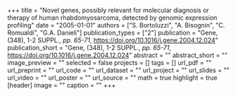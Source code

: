 +++
title = "Novel genes, possibly relevant for molecular diagnosis or therapy of human rhabdomyosarcoma, detected by genomic expression profiling"
date = "2005-01-01"
authors = ["S. Bortoluzzi", "A. Bisognin", "C. Romualdi", "G.A. Danieli"]
publication_types = ["2"]
publication = "Gene, (348), 1-2 SUPPL., _pp. 65-71_, https://doi.org/10.1016/j.gene.2004.12.024"
publication_short = "Gene, (348), 1-2 SUPPL., _pp. 65-71_, https://doi.org/10.1016/j.gene.2004.12.024"
abstract = ""
abstract_short = ""
image_preview = ""
selected = false
projects = []
tags = []
url_pdf = ""
url_preprint = ""
url_code = ""
url_dataset = ""
url_project = ""
url_slides = ""
url_video = ""
url_poster = ""
url_source = ""
math = true
highlight = true
[header]
image = ""
caption = ""
+++
